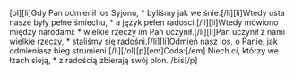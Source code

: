 [ol][li]Gdy Pan odmienił los Syjonu, * byliśmy jak we śnie.[/li][li]Wtedy usta nasze były pełne śmiechu, * a język pełen radości.[/li][li]Wtedy mówiono między narodami: * wielkie rzeczy im Pan uczynił.[/li][li]Pan uczynił z nami wielkie rzeczy, * staliśmy się radośni.[/li][li]Odmień nasz los, o Panie, jak odmieniasz bieg strumieni.[/li][/ol][p][em]Coda:[/em] Niech ci, którzy we łzach sieją, * z radością zbierają swój plon. /bis[/p]